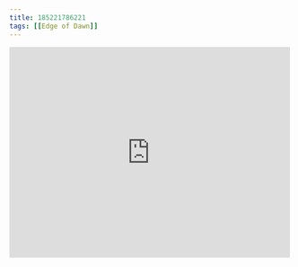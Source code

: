 ```yaml
---
title: 185221786221
tags: [[Edge of Dawn]]
---
```

<iframe allow="accelerometer; autoplay; clipboard-write; encrypted-media; gyroscope; picture-in-picture" allowfullscreen="" frameborder="0" height="375" id="youtube_iframe" src="https://www.youtube.com/embed/43bZCsSMmzY?feature=oembed&amp;enablejsapi=1&amp;origin=https://safe.txmblr.com&amp;wmode=opaque" width="500"></iframe>